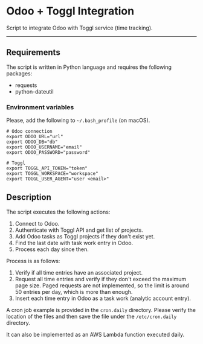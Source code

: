 Odoo + Toggl Integration
========================

Script to integrate Odoo with Toggl service (time tracking).

---

## Requirements

The script is written in Python language and requires the following packages:

- requests
- python-dateutil

### Environment variables

Please, add the following to `~/.bash_profile` (on macOS).

    # Odoo connection
    export ODOO_URL="url"
    export ODOO_DB="db"
    export ODOO_USERNAME="email"
    export ODOO_PASSWORD="password"

    # Toggl
    export TOGGL_API_TOKEN="token"
    export TOGGL_WORKSPACE="workspace"
    export TOGGL_USER_AGENT="user <email>"

## Description

The script executes the following actions:

1. Connect to Odoo.
2. Authenticate with Toggl API and get list of projects.
3. Add Odoo tasks as Toggl projects if they don't exist yet.
4. Find the last date with task work entry in Odoo.
5. Process each day since then.

Process is as follows:

1. Verify if all time entries have an associated project.
2. Request all time entries and verify if they don't exceed the maximum page
   size. Paged requests are not implemented, so the limit is around 50 entries
   per day, which is more than enough.
3. Insert each time entry in Odoo as a task work (analytic account entry).

A cron job example is provided in the `cron.daily` directory. Please verify the
location of the files and then save the file under the `/etc/cron.daily` directory.

It can also be implemented as an AWS Lambda function executed daily.

